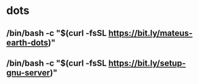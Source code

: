 # dots

## /bin/bash -c "$(curl -fsSL https://bit.ly/mateus-earth-dots)"
## /bin/bash -c "$(curl -fsSL https://bit.ly/setup-gnu-server)"
